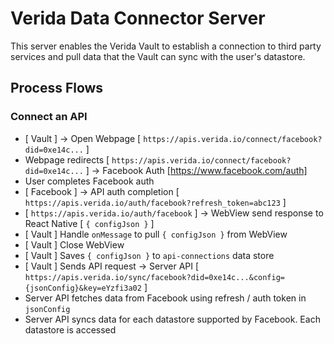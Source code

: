 # Verida Data Connector Server

This server enables the Verida Vault to establish a connection to third party services and pull data that the Vault can sync with the user's datastore.

## Process Flows

### Connect an API

- [ Vault ] -> Open Webpage [ `https://apis.verida.io/connect/facebook?did=0xe14c...` ]
- Webpage redirects [ `https://apis.verida.io/connect/facebook?did=0xe14c...` ] -> Facebook Auth [https://www.facebook.com/auth]
- User completes Facebook auth
- [ Facebook ] -> API auth completion [ `https://apis.verida.io/auth/facebook?refresh_token=abc123` ]
- [ `https://apis.verida.io/auth/facebook` ] -> WebView send response to React Native [ `{ configJson }` ]
- [ Vault ] Handle `onMessage` to pull `{ configJson }` from WebView
- [ Vault ] Close WebView
- [ Vault ] Saves `{ configJson }` to `api-connections` data store
- [ Vault ] Sends API request -> Server API [ `https://apis.verida.io/sync/facebook?did=0xe14c...&config={jsonConfig}&key=eYzfi3a02` ]
- Server API fetches data from Facebook using refresh / auth token in `jsonConfig`
- Server API syncs data for each datastore supported by Facebook. Each datastore is accessed